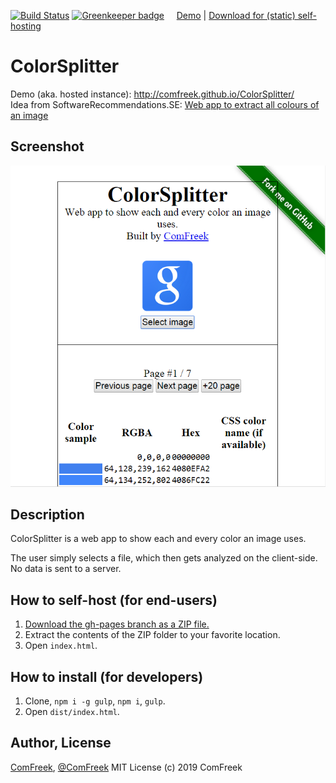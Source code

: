 [![Build Status](https://img.shields.io/travis/ComFreek/ColorSplitter.svg)](https://travis-ci.org/ComFreek/ColorSplitter)
[![Greenkeeper badge](https://badges.greenkeeper.io/ComFreek/ColorSplitter.svg)](https://greenkeeper.io/)
&nbsp; &nbsp; [Demo](http://comfreek.github.io/ColorSplitter/) | [Download for (static) self-hosting](https://github.com/ComFreek/ColorSplitter/archive/gh-pages.zip)

# ColorSplitter
Demo (aka. hosted instance): http://comfreek.github.io/ColorSplitter/<br>
Idea from SoftwareRecommendations.SE: [Web app to extract all colours of an image](http://softwarerecs.stackexchange.com/a/14864/583)

## Screenshot
![Screenshot of ColorSplitter fed with the Google logo](https://raw.githubusercontent.com/ComFreek/ColorSplitter/screenshots/google-logo-screenshot.PNG)


## Description
ColorSplitter is a web app to show each and every color an image uses.

The user simply selects a file, which then gets analyzed on the client-side. No data is sent to a server.


## How to self-host (for end-users)
1. [Download the gh-pages branch as a ZIP file.](https://github.com/ComFreek/ColorSplitter/archive/gh-pages.zip)
2. Extract the contents of the ZIP folder to your favorite location.
3. Open `index.html`.

## How to install (for developers)
1. Clone, `npm i -g gulp`, `npm i`, `gulp`.
2. Open `dist/index.html`.

## Author, License
[ComFreek](https://github.com/ComFreek), [@ComFreek](http://twitter.com/ComFreek)
MIT License (c) 2019 ComFreek
